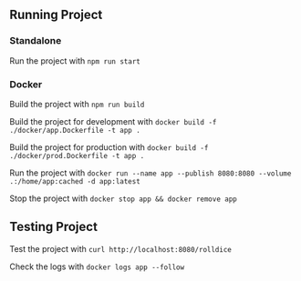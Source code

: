 ## Running Project

### Standalone

Run the project with `npm run start`

### Docker

Build the project with `npm run build`

Build the project for development with `docker build -f ./docker/app.Dockerfile -t app .`

Build the project for production with `docker build -f ./docker/prod.Dockerfile -t app .`

Run the project with `docker run --name app --publish 8080:8080 --volume .:/home/app:cached -d app:latest`

Stop the project with `docker stop app && docker remove app`

## Testing Project

Test the project with `curl http://localhost:8080/rolldice`

Check the logs with `docker logs app --follow`
